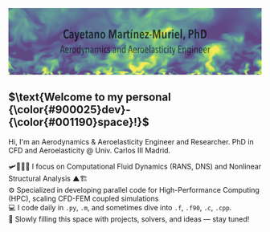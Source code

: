 
![](banner_pic2.png)

## $\text{Welcome to my personal {\color{#900025}dev}-{\color{#001190}space}!}$

Hi, I'm an Aerodynamics & Aeroelasticity Engineer and Researcher. PhD in CFD and Aeroelasticity @ Univ. Carlos III Madrid.

🛩️🍃💧💨 I focus on Computational Fluid Dynamics (RANS, DNS) and Nonlinear Structural Analysis ▲🏗️\
⚙️ Specialized in developing parallel code for High-Performance Computing (HPC), scaling CFD-FEM coupled simulations\
💻 I code daily in ```.py```, ```.m```, and sometimes dive into ```.f```, ```.f90```, ```.c```, ```.cpp```.\
📂 Slowly filling this space with projects, solvers, and ideas — stay tuned!

<!--
**cayetanomarmur/cayetanomarmur** is a ✨ _special_ ✨ repository because its `README.md` (this file) appears on your GitHub profile.

Here are some ideas to get you started:

- 🔭 I’m currently working on ...
- 🌱 I’m currently learning ...
- 👯 I’m looking to collaborate on ...
- 🤔 I’m looking for help with ...
- 💬 Ask me about ...
- 📫 How to reach me: ...
- 😄 Pronouns: ...
- ⚡ Fun fact: ...
-->
